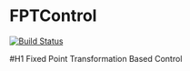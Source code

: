 # FPTControl

[![Build Status](https://travis-ci.org/krisztiankosi/FPTControl.jl.svg?branch=master)](https://travis-ci.org/krisztiankosi/FPTControl.jl)

#H1 Fixed Point Transformation Based Control

